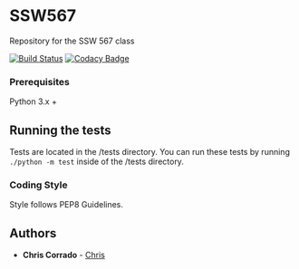 # SSW567
Repository for the SSW 567 class

[![Build Status](https://travis-ci.org/CCorrado/SSW567.svg?branch=master)](https://travis-ci.org/CCorrado/SSW567)
[![Codacy Badge](https://api.codacy.com/project/badge/Grade/bb8b9bf108a64f769f852ceae854b7ec)](https://www.codacy.com/app/CCorrado/SSW567?utm_source=github.com&amp;utm_medium=referral&amp;utm_content=CCorrado/SSW567&amp;utm_campaign=Badge_Grade)

### Prerequisites
Python 3.x +

## Running the tests

Tests are located in the /tests directory. You can run these tests by running `./python -m test` inside of the /tests directory.

### Coding Style
Style follows PEP8 Guidelines.

## Authors

* **Chris Corrado**  - [Chris](https://github.com/ccorrado)